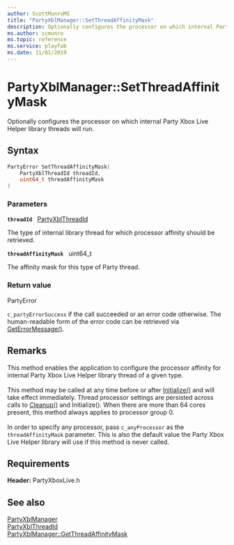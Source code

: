 ```yaml
---
author: ScottMunroMS
title: "PartyXblManager::SetThreadAffinityMask"
description: Optionally configures the processor on which internal Party Xbox Live Helper library threads will run.
ms.author: scmunro
ms.topic: reference
ms.service: playfab
ms.date: 11/01/2019
---
```


# PartyXblManager::SetThreadAffinityMask  

Optionally configures the processor on which internal Party Xbox Live Helper library threads will run.  

## Syntax  
  
```cpp
PartyError SetThreadAffinityMask(  
    PartyXblThreadId threadId,  
    uint64_t threadAffinityMask  
)  
```  
  
### Parameters  
  
**`threadId`** &nbsp; [PartyXblThreadId](../../../enums/partyxblthreadid.md)  
  
The type of internal library thread for which processor affinity should be retrieved.  
  
**`threadAffinityMask`** &nbsp; uint64_t  
  
The affinity mask for this type of Party thread.  
  
  
### Return value  
PartyError
  
```c_partyErrorSuccess``` if the call succeeded or an error code otherwise. The human-readable form of the error code can be retrieved via [GetErrorMessage()](partyxblmanager_geterrormessage.md).
  
## Remarks  
  
This method enables the application to configure the processor affinity for internal Party Xbox Live Helper library thread of a given type. <br /><br /> This method may be called at any time before or after [Initialize()](partyxblmanager_initialize.md) and will take effect immediately. Thread processor settings are persisted across calls to [Cleanup()](partyxblmanager_cleanup.md) and Initialize(). When there are more than 64 cores present, this method always applies to processor group 0.   <br /><br /> In order to specify any processor, pass ```c_anyProcessor``` as the `threadAffinityMask` parameter. This is also the default value the Party Xbox Live Helper library will use if this method is never called.
  
## Requirements  
  
**Header:** PartyXboxLive.h
  
## See also  
[PartyXblManager](../partyxblmanager.md)  
[PartyXblThreadId](../../../enums/partyxblthreadid.md)  
[PartyXblManager::GetThreadAffinityMask](partyxblmanager_getthreadaffinitymask.md)
  
  
